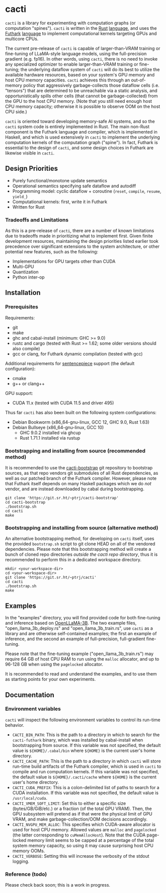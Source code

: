 # cacti

`cacti` is a library for experimenting with computation graphs
(or computation "spines"). `cacti` is written in the
[Rust](https://github.com/rust-lang/rust)
[language](https://rust-lang.org/), and uses the
[Futhark](https://github.com/diku-dk/futhark)
[language](https://futhark-lang.org/) to implement
computational kernels targeting GPUs and multicore CPUs.

The current pre-release of `cacti` is capable of larger-than-VRAM
training or fine-tuning of LLaMA-style language models, using the
full-precision gradient (e.g. fp16). In other words, using `cacti`,
there is no need to invoke any specialized optimizer to enable
larger-than-VRAM training or fine-tuning;
the underlying dataflow system of `cacti` will do its best to
utilize the available hardware resources, based on your system's
GPU memory and host CPU memory capacities.
`cacti` achieves this through an out-of-memory policy that
aggressively garbage-collects those dataflow cells (i.e. "tensors")
that are determined to be unreachable via a static analysis, and
opportunistically spills other cells (that cannot be
garbage-collected) from the GPU to the host CPU memory.
(Note that you still need enough host CPU memory capacity;
otherwise it is possible to observe OOM on the host CPU side.)

`cacti` is oriented toward developing memory-safe AI systems,
and so the `cacti` system code is entirely implemented in Rust.
The main non-Rust component is the Futhark language and compiler,
which is implemented in Haskell, and which is used extensively in
`cacti` to implement the underlying computation kernels of the
computation graph ("spine"). In fact, Futhark is essential to the
design of `cacti`, and some design choices in Futhark are likewise
visible in `cacti`.

## Design Priorities

- Purely functional/monotone update semantics
- Operational semantics specifying safe dataflow and autodiff
- Programming model: cyclic dataflow + coroutine (`reset`, `compile`, `resume`, `yield_`)
- Computational kernels: first, write it in Futhark
- Written for Rust

### Tradeoffs and Limitations

As this is a pre-release of `cacti`, there are a number of known
limitations due to tradeoffs made in prioritizing what to implement
first. Given finite development resources, maintaining the design
priorities listed earlier took precedence over significant extensions
to the system architecture, or other potential new features, such as
the following:

- Implementations for GPU targets other than CUDA
- Multi-GPU
- Quantization
- Python inter-op

## Installation

### Prerequisites

Requirements:

- git
- make
- ghc and cabal-install (minimum: GHC >= 9.0)
- rustc and cargo (tested with Rust >= 1.62; some older versions should also compile)
- gcc or clang, for Futhark dynamic compilation (tested with gcc)

Additional requirements for
[sentencepiece](https://github.com/google/sentencepiece)
support (the default configuration):

- cmake
- g++ or clang++

GPU support:

- CUDA 11.x (tested with CUDA 11.5 and driver 495)

Thus far `cacti` has also been built on the following system
configurations:

- Debian Bookworm (x86_64-gnu-linux, GCC 12, GHC 9.0, Rust 1.63)
- Debian Bullseye (x86_64-gnu-linux, GCC 10)
  - GHC 9.0.2 installed via ghcup
  - Rust 1.71.1 installed via rustup

### Bootstrapping and installing from source (recommended method)

It is recommended to use the
[cacti-bootstrap](https://git.sr.ht/~ptrj/cacti-bootstrap)
git repository to bootstrap sources, as that repo vendors
git submodules of all Rust dependencies, as well as our patched
branch of the Futhark compiler.
However, please note that Futhark itself depends on many
Haskell packages which we do _not_ vendor, and are instead
downloaded by cabal during bootstrapping.

    git clone 'https://git.sr.ht/~ptrj/cacti-bootstrap'
    cd cacti-bootstrap
    ./bootstrap.sh
    cd cacti
    make

### Bootstrapping and installing from source (alternative method)

An alternative bootstrapping method, for developing on `cacti`
itself, uses the provided `bootstrap.sh` script to git clone
HEAD on all of the vendored dependencies.
Please note that this bootstrapping method will create a bunch
of cloned repo directories _outside the cacti repo directory_,
thus it is recommended to perform this in a dedicated workspace
directory.

    mkdir <your-workspace-dir>
    cd <your-workspace-dir>
    git clone 'https://git.sr.ht/~ptrj/cacti'
    cd cacti
    ./bootstrap.sh
    make

## Examples

In the "examples" directory, you will find provided code for
both fine-tuning and inference based on
[OpenLLaMA-3B](https://huggingface.co/openlm-research/open_llama_3b_v2).
The two example files, "open_llama_3b_deploy.rs" and
"open_llama_3b_train.rs", use `cacti` as a library and are
otherwise self-contained examples;
the first an example of inference, and the second an example
of full-precision, full-gradient fine-tuning.

Please note that the fine-tuning example
("open_llama_3b_train.rs") may require 64 GB of host CPU RAM
to run using the `malloc` allocator, and up to 96-128 GB when
using the `pagelocked` allocator.

It is recommended to read and understand the examples, and
to use them as starting points for your own experiments.

## Documentation

### Environment variables

`cacti` will inspect the following environment variables
to control its run-time behavior.

- `CACTI_BIN_PATH`: This is the path to a directory in which
  to search for the `cacti-futhark` binary, which was
  installed by cabal-install when bootstrapping from source.
  If this variable was not specified, the default value is
  `${HOME}/.cabal/bin` where `${HOME}` is the current user's
  home directory.
- `CACTI_CACHE_PATH`: This is the path to a directory in
  which `cacti` will store run-time build artifacts of the
  Futhark compiler, which is used in `cacti` to compile and
  run computation kernels.
  If this variable was not specified, the default value is
  `${HOME}/.cacti/cache` where `${HOME}` is the current
  user's home directory.
- `CACTI_CUDA_PREFIX`: This is a colon-delimited list of
  paths to search for a CUDA installation.
  If this variable was not specified, the default value is
  `/usr/local/cuda`.
- `CACTI_VMEM_SOFT_LIMIT`: Set this to either a specific size
  (bytes/GB/GiB/etc.) or a fraction (of the total GPU VRAM).
  Then, the GPU subsystem will pretend as if that were the
  physical limit of GPU VRAM, and make garbage-collection/OOM
  decisions accordingly.
- `CACTI_NVGPU_MEM_ALLOC`: This specifies which CUDA-aware
  allocator is used for host CPU memory. Allowed values are
  `malloc` and `pagelocked` (the latter corresponding to
  `cuMemAllocHost`).
  Note that the CUDA page-locked memory limit seems to be
  capped at a percentage of the total system memory capacity,
  so using it may cause surprising host CPU memory OOMs.
- `CACTI_VERBOSE`: Setting this will increase the verbosity
  of the stdout logging.

### Reference (todo)

Please check back soon; this is a work in progress.
